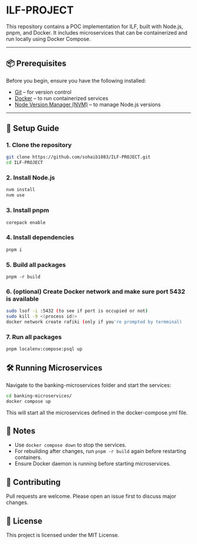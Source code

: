 # ILF-PROJECT

This repository contains a POC implementation for ILF, built with Node.js, pnpm, and Docker. It includes microservices that can be containerized and run locally using Docker Compose.  

---

## 📦 Prerequisites

Before you begin, ensure you have the following installed:

- [Git](https://git-scm.com/) – for version control  
- [Docker](https://www.docker.com/) – to run containerized services  
- [Node Version Manager (NVM)](https://github.com/nvm-sh/nvm) – to manage Node.js versions  

---

## 🚀 Setup Guide

### 1. Clone the repository
```bash
git clone https://github.com/sohaib1083/ILF-PROJECT.git
cd ILF-PROJECT
```

### 2. Install Node.js
```bash
nvm install
nvm use
```

### 3. Install pnpm
```bash
corepack enable
```

### 4. Install dependencies
```bash
pnpm i
```

### 5. Build all packages
```bashjke
pnpm -r build
```
### 6. (optional) Create Docker network and make sure  port 5432 is available
```bash
sudo lsof -i :5432 (to see if port is occupied or not)
sudo kill -9 <(process id)>
docker network create rafiki (only if you're prompted by termminal)
```

### 7. Run all packages
```bash
pnpm localenv:compose:psql up
```

## 🛠 Running Microservices

Navigate to the banking-microservices folder and start the services:

```bash
cd banking-microservices/
docker compose up
```

This will start all the microservices defined in the docker-compose.yml file.

## 📖 Notes

- Use `docker compose down` to stop the services.
- For rebuilding after changes, run `pnpm -r build` again before restarting containers.
- Ensure Docker daemon is running before starting microservices.

## 🤝 Contributing

Pull requests are welcome. Please open an issue first to discuss major changes.

## 📜 License

This project is licensed under the MIT License.

